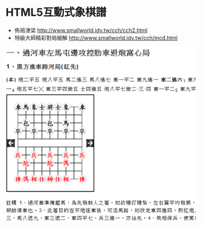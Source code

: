 # HTML5互動式象棋譜

* 佈局津梁 http://www.smallworld.idv.tw/cch/cch2.html
* 特級大師精彩對局細解 http://www.smallworld.idv.tw/cch/mcd.html

![image](cch.png)
